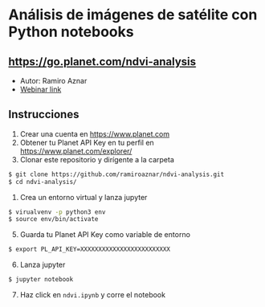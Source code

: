 # Análisis de imágenes de satélite con Python notebooks
## https://go.planet.com/ndvi-analysis

* Autor: Ramiro Aznar
* [Webinar link](https://www.unigis.es/webinar-analisis-de-imagenes-de-satelite-con-python-notebooks/) 

## Instrucciones

1. Crear una cuenta en https://www.planet.com
2. Obtener tu Planet API Key en tu perfil en https://www.planet.com/explorer/
3. Clonar este repositorio y dirígente a la carpeta

```bash
$ git clone https://github.com/ramiroaznar/ndvi-analysis.git
$ cd ndvi-analysis/
```

1. Crea un entorno virtual y lanza jupyter

```bash
$ virualvenv -p python3 env
$ source env/bin/activate
```

5. Guarda tu Planet API Key como variable de entorno

```bash
$ export PL_API_KEY=XXXXXXXXXXXXXXXXXXXXXXXXX
```

6. Lanza jupyter

```bash
$ jupyter notebook
```

7. Haz click en `ndvi.ipynb` y corre el notebook
